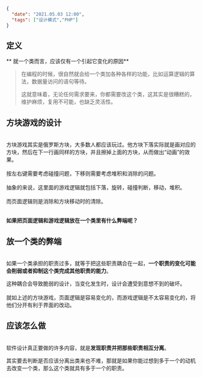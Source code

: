 ```json
{
  "date": "2021.05.03 12:00",
  "tags": ["设计模式","PHP"]
}
```

## 定义

** 就一个类而言，应该仅有一个引起它变化的原因**
<br />
> 在编程的时候，很自然就会给一个类加各种各样的功能，比如运算逻辑的算法，数据量访问的语句等待。
> 
> 这就意味着，无论任何需求要来，你都需要改这个类，这其实是很糟糕的，维护麻烦，复用不可能，也缺乏灵活性。



## 方块游戏的设计

<br />方块游戏其实是俄罗斯方块，大多数人都应该玩过。他方块下落实际就是画对应的方块，然后在下一行画同样的方块，并且擦掉上面的方块，从而做出“动画”的效果。
<br />
<br />按左右键需要考虑碰撞问题，下移则需要考虑堆积和消除的问题。
<br />
<br />抽象的来说，这里面的游戏逻辑就包括下落，旋转，碰撞判断，移动，堆积。
<br />
<br />而页面逻辑则是消除和方块移动时的清除。


<br />**如果把页面逻辑和游戏逻辑放在一个类里有什么弊端呢？**
<br />
##  放一个类的弊端

<br />如果一个类承担的职责过多，就等于把这些职责耦合在一起，**一个职责的变化可能会削弱或者抑制这个类完成其他职责的能力**。

这种耦合会导致脆弱的设计，当变化发生时，设计会遭受到意想不到的破坏。
<br />
<br />就如上述的方块游戏，页面逻辑是容易变化的，而游戏逻辑是不太容易变化的，将他们分开有利于界面的改动。<br />
##  应该怎么做

<br />软件设计真正要做的许多内容，就是**发现职责并把那些职责相互分离**。

其实要去判断是否应该分离出类来也不难，那就是如果你能过想到多于一个的动机去改变一个类，那么这个类就具有多于一个的职责。
<br />
<br />
<br />

